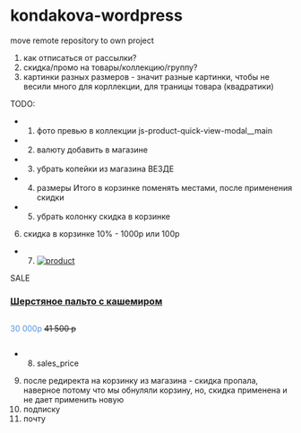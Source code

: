 # kondakova-wordpress
move remote repository to own project

1) как отписаться от рассылки?
2) скидка/промо на товары/коллекцию/группу?
3) картинки разных размеров - значит разные картинки, чтобы не весили много для корллекции,
для траницы товара (квадратики)


TODO:
+ 1) фото превью в коллекции js-product-quick-view-modal__main
+ 2) валюту добавить в магазине
+ 3) убрать копейки из магазина ВЕЗДЕ
+ 4) размеры Итого в корзинке поменять местами, после применения скидки
+ 5) убрать колонку скидка в корзинке

6) скидка в корзинке  10% - 1000p  или 100р

+ 7) <div class="product"><div class="image"><a href="#detail?30122"><img src="img/collections/autumn-winter-2015/sherst.palto.s.kashemirom/IMG_9351.jpg" alt="product" class="img-responsive image1"></a></div>
 <div class="ribbon sale">   <div class="theribbon">SALE</div> <div class="ribbon-background"></div> </div>
    <div class="text"><h3><a href="#detail?30122" data-toggle="modal" data-target="#product-quick-view-modal">Шерстяное пальто с кашемиром</a></h3>
  <p class="price" style="color: #5091da;display: inline-block;">30 000p</p>
  <p class="price" style="text-decoration: line-through; display: inline-block;">41 500 p</p>
</div></div>

+ 8) sales_price

9) после редиректа на корзинку из магазина - скидка пропала, наверное потому что мы обнуляли корзину, но, скидка применена и не дает применить новую
10) подписку
11) почту